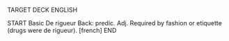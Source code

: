 TARGET DECK
ENGLISH

START
Basic
De rigueur
Back: predic. Adj. Required by fashion or etiquette (drugs were de rigueur). [french]
END
